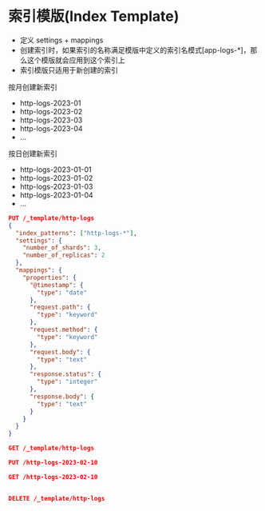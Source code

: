 # 索引模版(Index Template)

- 定义 settings + mappings
- 创建索引时，如果索引的名称满足模版中定义的索引名模式[app-logs-*]，那么这个模版就会应用到这个索引上
- 索引模版只适用于新创建的索引

按月创建新索引

- http-logs-2023-01
- http-logs-2023-02
- http-logs-2023-03
- http-logs-2023-04
- ...

按日创建新索引

- http-logs-2023-01-01
- http-logs-2023-01-02
- http-logs-2023-01-03
- http-logs-2023-01-04
- ...

```json
PUT /_template/http-logs
{
  "index_patterns": ["http-logs-*"],
  "settings": {
    "number_of_shards": 3,
    "number_of_replicas": 2
  },
  "mappings": {
    "properties": {
      "@timestamp": {
        "type": "date"
      },
      "request.path": {
        "type": "keyword"
      },
      "request.method": {
        "type": "keyword"
      },
      "request.body": {
        "type": "text"
      },
      "response.status": {
        "type": "integer"
      },
      "response.body": {
        "type": "text"
      }
    }
  }
}

GET /_template/http-logs

PUT /http-logs-2023-02-10

GET /http-logs-2023-02-10


DELETE /_template/http-logs
```
